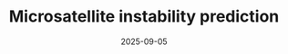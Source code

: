 ---
date: 2025-09-05
published: false
title: "Microsatellite instability prediction"
description: "MSAI-Path: Predicting microsatellite instability from routine histology slides without re-inventing the wheel"
categories: Deep Learning, Computational Pathology
disciplines: Deep Learning, Nuclei Classification, Image Analysis
media: Document
ownership: University of Bern
client:
time_period: 2025
thumbnail: "/projects/crc-eos-lym-iel/thumbnail.png"

website:
  button_text: GitHub
  url: # Add your GitHub repository URL here

intro: |
  Brief introduction of your project here. This section should provide an overview
  of the project's goals, context, and significance. The intro appears at the top
  of the project page and should be engaging and informative.

content_layout:
  - section_layout: 1col-narrow
    images:
      - caption:
        description: 'Model overview or key visual'
        url: '/projects/crc-eos-lym-iel/figure1.png'
        width:
        height:

  - section_layout: text
    content: |
      Detailed description of your methodology, approach, and key findings.
      You can include multiple paragraphs and technical details here.

  - section_layout: 2col-narrow
    images:
      - caption:
        description: 'First comparison or result'
        url: '/projects/crc-eos-lym-iel/figure2.png'
        border: light
        width:
        height:
      - caption:
        description: 'Second comparison or result'
        url: '/projects/crc-eos-lym-iel/figure3.png'
        width:
        height:

  - section_layout: text
    content: |
      Discussion of results and their implications. You can include links to papers,
      additional resources, or related work here.

  - section_layout: 1col-narrow
    images:
      - caption:
        description: 'Final results or conclusion figure'
        url: '/projects/crc-eos-lym-iel/figure4.png'
        width:
        height:
--- 